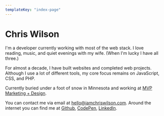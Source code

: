 ```yaml
---
templateKey: "index-page"
---
```


# Chris Wilson

I'm a developer currently working with most of the web
stack. I love reading, music, and quiet evenings with my wife.
(When I'm lucky I have all three.)

For almost a decade, I have built websites and completed
web projects. Although I use a lot of different tools, my core
focus remains on JavaScript, CSS, and PHP.

Currently buried under a foot of snow in Minnesota and
working at [MVP Marketing + Design](https://mvpdesign.com).

You can contact me via email at hello@iamchriswilson.com.
Around the internet you can find me at [Github](https://github.com/heychris), [CodePen](https://codepen.io/heychris),
[LinkedIn](https://linkedin.com/christopherwilson3).
